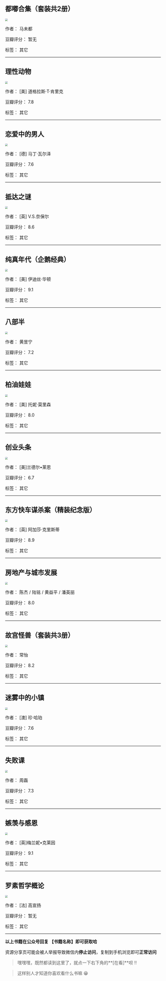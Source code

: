 ## 都嘟合集（套装共2册）

<img src="https://www.aibooks.cc/wp-content/uploads/2019/10/2019100205290757.jpg" style="zoom:50%;" />

作者： 马未都

豆瓣评分：  暂无

标签： 其它


---

## 理性动物

<img src="https://www.aibooks.cc/wp-content/uploads/2019/10/201910020522216.jpg" style="zoom:50%;" />

作者： [美] 道格拉斯·T·肯里克

豆瓣评分：  7.8

标签： 其它


---

## 恋爱中的男人

<img src="https://www.aibooks.cc/wp-content/uploads/2019/10/2019100107155694.jpg" style="zoom:50%;" />

作者： [德] 马丁·瓦尔泽

豆瓣评分：  7.6

标签： 其它


---

## 抵达之谜

<img src="https://www.aibooks.cc/wp-content/uploads/2019/10/2019100105155573.jpg" style="zoom:50%;" />

作者： [英] V.S.奈保尔

豆瓣评分：  8.6

标签： 其它


---

## 纯真年代（企鹅经典）

<img src="https://www.aibooks.cc/wp-content/uploads/2019/09/2019093008330962.jpg" style="zoom:50%;" />

作者：  [美] 伊迪丝·华顿 

豆瓣评分：  9.1

标签： 其它


---

## 八部半

<img src="https://www.aibooks.cc/wp-content/uploads/2019/09/2019093008244289.jpg" style="zoom:50%;" />

作者： 黄昱宁

豆瓣评分：  7.2

标签： 其它


---

## 柏油娃娃

<img src="https://www.aibooks.cc/wp-content/uploads/2019/09/2019093008163172.jpg" style="zoom:50%;" />

作者： [美] 托妮·莫里森

豆瓣评分：  8.0

标签： 其它


---

## 创业头条

<img src="https://www.aibooks.cc/wp-content/uploads/2019/09/2019093008053383.jpg" style="zoom:50%;" />

作者： [美]兰德尔•莱恩

豆瓣评分：  6.7

标签： 其它


---

## 东方快车谋杀案（精装纪念版）

<img src="https://www.aibooks.cc/wp-content/uploads/2019/09/2019093008003051.jpg" style="zoom:50%;" />

作者： [英] 阿加莎·克里斯蒂

豆瓣评分：  8.9

标签： 其它


---

## 房地产与城市发展

<img src="https://www.aibooks.cc/wp-content/uploads/2019/09/201909300755133.jpg" style="zoom:50%;" />

作者： 陈杰 / 陆铭 / 黄益平 / 潘英丽 

豆瓣评分：  8.0

标签： 其它


---

## 故宫怪兽（套装共3册）

<img src="https://www.aibooks.cc/wp-content/uploads/2019/09/2019093007483531.jpg" style="zoom:50%;" />

作者： 常怡

豆瓣评分：  8.2

标签： 其它


---

## 迷雾中的小镇

<img src="https://www.aibooks.cc/wp-content/uploads/2019/09/2019093007422061.jpg" style="zoom:50%;" />

作者：  [澳] 珍·哈珀 

豆瓣评分：  7.6

标签： 其它


---

## 失败课

<img src="https://www.aibooks.cc/wp-content/uploads/2019/09/2019093007370219.jpg" style="zoom:50%;" />

作者： 周磊 

豆瓣评分：  7.3

标签： 其它


---

## 嫉羡与感恩

<img src="https://www.aibooks.cc/wp-content/uploads/2019/09/201909300731049.jpg" style="zoom:50%;" />

作者： [英]梅兰妮•克莱因

豆瓣评分：  9.1

标签： 其它


---

## 罗素哲学概论

<img src="https://www.aibooks.cc/wp-content/uploads/2019/09/2019093007241626.jpg" style="zoom:50%;" />

作者： [法] 高宣扬

豆瓣评分：  暂无

标签： 其它


---


**以上书籍在公众号回复 【书籍名称】即可获取哈** 


资源分享页可能会被人举报导致微信内**停止访问**，复制到手机浏览即可**正常访问**


> 嘿嘿嘿，既然都读到这里了，就点一下右下角的**[在看]**呗 !!

> 

> 这样别人才知道你喜欢看什么书嘛 😁

